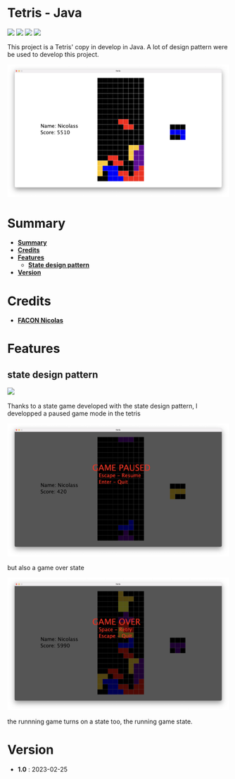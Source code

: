 # Tetris - Java

![](https://img.shields.io/badge/Release-v1.0-blueviolet)
![](https://img.shields.io/badge/Language-Java-005255)
![](https://img.shields.io/badge/Libraries-Swing-00cfff)
![](https://badges.frapsoft.com/os/v2/open-source.svg?v=103)

This project is a Tetris' copy in develop in Java. A lot of design pattern were be used to develop this project.

![](img/tetris.png)

# Summary

* **[Summary](#summary)**
* **[Credits](#credits)**
* **[Features](#features)**
  * **[State design pattern](#state-design-pattern)**
* **[Version](#version)**

# Credits

* **[FACON Nicolas](github.com/FACON-Nicolas)**

# Features

## state design pattern

![](https://refactoring.guru/images/patterns/content/state/state-en-3x.png)

Thanks to a state game developed with the state design pattern, I developped a paused game mode in the tetris 

![](img/game_paused.png)

but also a game over state

![](img/game_over.png)

the runnning game turns on a state too, the running game state.

# Version

* **1.0** : 2023-02-25